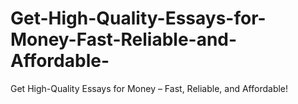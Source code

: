# Get-High-Quality-Essays-for-Money-Fast-Reliable-and-Affordable-
Get High-Quality Essays for Money – Fast, Reliable, and Affordable!
